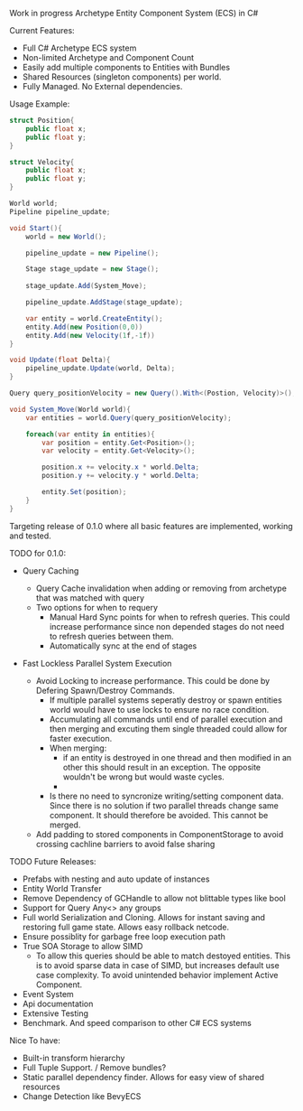 Work in progress Archetype Entity Component System (ECS) in C#

Current Features:

- Full C# Archetype ECS system
- Non-limited Archetype and Component Count
- Easily add multiple components to Entities with Bundles
- Shared Resources (singleton components) per world.
- Fully Managed. No External dependencies.

Usage Example:
```csharp
struct Position{
	public float x;
	public float y;
}

struct Velocity{
	public float x;
	public float y;
}

World world;
Pipeline pipeline_update;

void Start(){
	world = new World();

	pipeline_update = new Pipeline();

	Stage stage_update = new Stage();
				
	stage_update.Add(System_Move);

	pipeline_update.AddStage(stage_update);

	var entity = world.CreateEntity();
	entity.Add(new Position(0,0))
	entity.Add(new Velocity(1f,-1f))
}

void Update(float Delta){
	pipeline_update.Update(world, Delta);
}

Query query_positionVelocity = new Query().With<(Postion, Velocity)>();

void System_Move(World world){
	var entities = world.Query(query_positionVelocity);

	foreach(var entity in entities){
		var position = entity.Get<Position>();
		var velocity = entity.Get<Velocity>();

		position.x += velocity.x * world.Delta;
		position.y += velocity.y * world.Delta;

		entity.Set(position);
	}
}
```









Targeting release of 0.1.0 where all basic features are implemented, working and tested.

TODO for 0.1.0:

- Query Caching
	- Query Cache invalidation when adding or removing from archetype that was matched with query
	- Two options for when to requery
		- Manual Hard Sync points for when to refresh queries. This could increase performance since non depended stages do not need to refresh queries between them.
		- Automatically sync at the end of stages
		

- Fast Lockless Parallel System Execution
	- Avoid Locking to increase performance. This could be done by Defering Spawn/Destroy Commands. 
		- If multiple parallel systems seperatly destroy or spawn entities world would have to use locks to ensure no race condition.
		- Accumulating all commands until end of parallel execution and then merging and excuting them single threaded could allow for faster execution.
		- When merging:
			- if an entity is destroyed in one thread and then modified in an other this should result in an exception. The opposite wouldn't be wrong but would waste cycles.
			- 
		- Is there no need to syncronize writing/setting component data. Since there is no solution if two parallel threads change same component. It should therefore be avoided. This cannot be merged.
	- Add padding to stored components in ComponentStorage to avoid crossing cachline barriers to avoid false sharing


TODO Future Releases:
- Prefabs with nesting and auto update of instances
- Entity World Transfer
- Remove Dependency of GCHandle to allow not blittable types like bool
- Support for Query Any<> any groups
- Full world Serialization and Cloning. Allows for instant saving and restoring full game state. Allows easy rollback netcode.
- Ensure possiblity for garbage free loop execution path
- True SOA Storage to allow SIMD
	- To allow this queries should be able to match destoyed entities. This is to avoid sparse data in case of SIMD, but increases default use case complexity. To avoid unintended behavior implement Active Component.	
- Event System
- Api documentation
- Extensive Testing
- Benchmark. And speed comparison to other C# ECS systems


Nice To have:
- Built-in transform hierarchy
- Full Tuple Support. / Remove bundles?
- Static parallel dependency finder. Allows for easy view of shared resources
- Change Detection like BevyECS